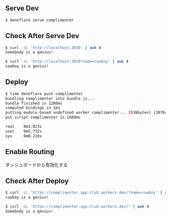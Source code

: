 ## Serve Dev

```bash
$ denoflare serve complimenter
```

## Check After Serve Dev


```bash
$ curl -sL 'http://localhost:3030' | awk 4
Somebody is a genius!

$ curl -sL 'http://localhost:3030?name=cowboy' | awk 4
cowboy is a genius!
```

## Deploy


```bash
$ time denoflare push complimenter
bundling complimenter into bundle.js...
bundle finished in 1286ms
computed bindings in 1ms
putting module-based undefined worker complimenter... (538bytes) (307bytes compressed)
put script complimenter in 1680ms

real    0m3.823s
user    0m5.732s
sys     0m0.210s
```

## Enable Routing

ダッシュボードから有効化する

## Check After Deploy

```bash
$ curl -sL 'https://complimenter.app-club.workers.dev/?name=cowboy' | awk 4
cowboy is a genius!

$ curl -sL 'https://complimenter.app-club.workers.dev/' | awk 4
Somebody is a genius!
```